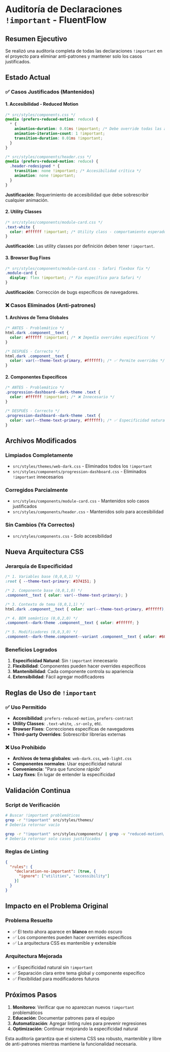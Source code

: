 # Auditoría de Declaraciones `!important` - FluentFlow

## Resumen Ejecutivo

Se realizó una auditoría completa de todas las declaraciones `!important` en el proyecto para eliminar anti-patrones y mantener solo los casos justificados.

## Estado Actual

### ✅ **Casos Justificados (Mantenidos)**

#### 1. **Accesibilidad - Reduced Motion**
```css
/* src/styles/components.css */
@media (prefers-reduced-motion: reduce) {
  * {
    animation-duration: 0.01ms !important; /* Debe override todas las animaciones */
    animation-iteration-count: 1 !important;
    transition-duration: 0.01ms !important;
  }
}

/* src/styles/components/header.css */
@media (prefers-reduced-motion: reduce) {
  .header-redesigned * {
    transition: none !important; /* Accesibilidad crítica */
    animation: none !important;
  }
}
```
**Justificación**: Requerimiento de accesibilidad que debe sobrescribir cualquier animación.

#### 2. **Utility Classes**
```css
/* src/styles/components/module-card.css */
.text-white {
  color: #ffffff !important; /* Utility class - comportamiento esperado */
}
```
**Justificación**: Las utility classes por definición deben tener `!important`.

#### 3. **Browser Bug Fixes**
```css
/* src/styles/components/module-card.css - Safari flexbox fix */
.module-card {
  display: flex !important; /* Fix específico para Safari */
}
```
**Justificación**: Corrección de bugs específicos de navegadores.

### ❌ **Casos Eliminados (Anti-patrones)**

#### 1. **Archivos de Tema Globales**
```css
/* ANTES - Problemático */
html.dark .component__text {
  color: #ffffff !important; /* ❌ Impedía overrides específicos */
}

/* DESPUÉS - Correcto */
html.dark .component__text {
  color: var(--theme-text-primary, #ffffff); /* ✅ Permite overrides */
}
```

#### 2. **Componentes Específicos**
```css
/* ANTES - Problemático */
.progression-dashboard--dark-theme .text {
  color: #ffffff !important; /* ❌ Innecesario */
}

/* DESPUÉS - Correcto */
.progression-dashboard--dark-theme .text {
  color: var(--theme-text-primary, #ffffff); /* ✅ Especificidad natural */
}
```

## Archivos Modificados

### **Limpiados Completamente**
- `src/styles/themes/web-dark.css` - Eliminados todos los `!important`
- `src/styles/components/progression-dashboard.css` - Eliminados `!important` innecesarios

### **Corregidos Parcialmente**
- `src/styles/components/module-card.css` - Mantenidos solo casos justificados
- `src/styles/components/header.css` - Mantenidos solo para accesibilidad

### **Sin Cambios (Ya Correctos)**
- `src/styles/components.css` - Solo accesibilidad

## Nueva Arquitectura CSS

### **Jerarquía de Especificidad**
```css
/* 1. Variables base (0,0,0,1) */
:root { --theme-text-primary: #374151; }

/* 2. Componente base (0,0,1,0) */
.component__text { color: var(--theme-text-primary); }

/* 3. Contexto de tema (0,0,1,1) */
html.dark .component__text { color: var(--theme-text-primary, #ffffff); }

/* 4. BEM semántico (0,0,2,0) */
.component--dark-theme .component__text { color: #ffffff; }

/* 5. Modificadores (0,0,3,0) */
.component--dark-theme.component--variant .component__text { color: #60a5fa; }
```

### **Beneficios Logrados**
1. **Especificidad Natural**: Sin `!important` innecesario
2. **Flexibilidad**: Componentes pueden hacer overrides específicos
3. **Mantenibilidad**: Cada componente controla su apariencia
4. **Extensibilidad**: Fácil agregar modificadores

## Reglas de Uso de `!important`

### ✅ **Uso Permitido**
- **Accesibilidad**: `prefers-reduced-motion`, `prefers-contrast`
- **Utility Classes**: `.text-white`, `.sr-only`, etc.
- **Browser Fixes**: Correcciones específicas de navegadores
- **Third-party Overrides**: Sobrescribir librerías externas

### ❌ **Uso Prohibido**
- **Archivos de tema globales**: `web-dark.css`, `web-light.css`
- **Componentes normales**: Usar especificidad natural
- **Conveniencia**: "Para que funcione rápido"
- **Lazy fixes**: En lugar de entender la especificidad

## Validación Continua

### **Script de Verificación**
```bash
# Buscar !important problemáticos
grep -r "!important" src/styles/themes/
# Debería retornar vacío

grep -r "!important" src/styles/components/ | grep -v "reduced-motion\|text-white\|Safari\|flexbox"
# Debería retornar solo casos justificados
```

### **Reglas de Linting**
```json
{
  "rules": {
    "declaration-no-important": [true, {
      "ignore": ["utilities", "accessibility"]
    }]
  }
}
```

## Impacto en el Problema Original

### **Problema Resuelto**
- ✅ El texto ahora aparece en **blanco** en modo oscuro
- ✅ Los componentes pueden hacer overrides específicos
- ✅ La arquitectura CSS es mantenible y extensible

### **Arquitectura Mejorada**
- ✅ Especificidad natural sin `!important`
- ✅ Separación clara entre tema global y componente específico
- ✅ Flexibilidad para modificadores futuros

## Próximos Pasos

1. **Monitoreo**: Verificar que no aparezcan nuevos `!important` problemáticos
2. **Educación**: Documentar patrones para el equipo
3. **Automatización**: Agregar linting rules para prevenir regresiones
4. **Optimización**: Continuar mejorando la especificidad natural

Esta auditoría garantiza que el sistema CSS sea robusto, mantenible y libre de anti-patrones mientras mantiene la funcionalidad necesaria.